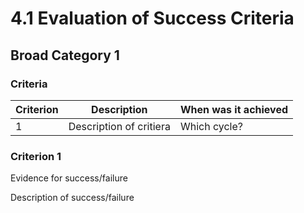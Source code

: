 # 4.1 Evaluation of Success Criteria

## Broad Category 1

### Criteria

| Criterion | Description             | When was it achieved |
| --------- | ----------------------- | -------------------- |
| 1         | Description of critiera | Which cycle?         |

### Criterion 1

Evidence for success/failure

Description of success/failure
